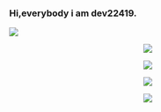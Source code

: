 ### Hi,everybody i am dev22419.

<a href='https://www.linkpicture.com/view.php?img=LPic606d369c26342937531865'><img src='https://www.linkpicture.com/q/jing.fm-hacker-clip-art-3531731.png' type='image'></a>

<p align="center">
<img src="https://3zpzsfcsbqqzfed6cxt0ng-on.drv.tw/h.gif" type='image'>
</p>

<p align="center">
<img src='https://img.shields.io/badge/GitHub-dev22419-green?style=for-the-badge&logo=GitHub' type='image'>
</p>
<p align="center">
<a href='https://dev22419.blogspot.com/?m=1'><img src='https://img.shields.io/badge/Website-visit-green?style=for-the-badge&logo=google' type='image'></a>
</p>
<p align="center">
<a href=''><img src='https://img.shields.io/badge/Youtube-channel-green?style=for-the-badge&logo=youtube' type='image'></a>
</p>

